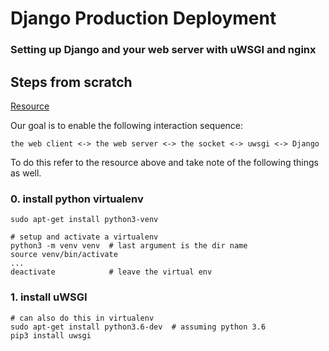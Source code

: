 Django Production Deployment
===============

### Setting up Django and your web server with uWSGI and nginx


## Steps from scratch
[Resource](https://uwsgi.readthedocs.io/en/latest/tutorials/Django_and_nginx.html#configure-nginx-for-your-site)

Our goal is to enable the following interaction sequence:

    the web client <-> the web server <-> the socket <-> uwsgi <-> Django

To do this refer to the resource above and take note of the following
things as well.

### 0. install python virtualenv

    sudo apt-get install python3-venv

    # setup and activate a virtualenv
    python3 -m venv venv  # last argument is the dir name
    source venv/bin/activate
    ...
    deactivate            # leave the virtual env


### 1. install uWSGI

    # can also do this in virtualenv
    sudo apt-get install python3.6-dev  # assuming python 3.6
    pip3 install uwsgi







